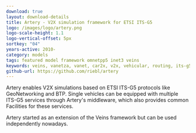 ```yaml
---
download: true
layout: download-details
title: Artery - V2X simulation framework for ETSI ITS-G5
logo: /images/logo/artery.png
logo-scale-height: 1.1
logo-vertical-offset: 5px
sortkey: "04"
years-active: 2010-
category: models
tags: featured model framework omnetpp5 inet3 veins
keywords: veins, vanetza, vanet, car2x, v2x, vehicular, routing, its-g5
github-url: https://github.com/riebl/artery
---
```


Artery enables V2X simulations based on ETSI ITS-G5 protocols like GeoNetworking and BTP.
Single vehicles can be equipped with multiple ITS-G5 services through Artery's middleware,
which also provides common Facilities for these services.

Artery started as an extension of the Veins framework but can be used
independently nowadays.
